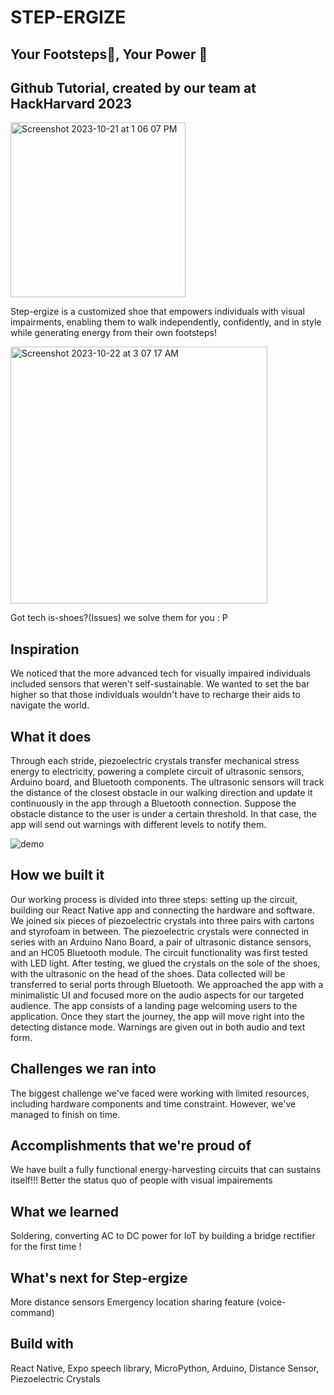 # STEP-ERGIZE
## Your Footsteps👟, Your Power 💫
## Github Tutorial, created by our team at HackHarvard 2023

<img width="280" alt="Screenshot 2023-10-21 at 1 06 07 PM" src="https://github.com/audgeviolin07/stepup/assets/69458308/81cc4751-c830-445c-8bb8-4c09135a666a">

Step-ergize is a customized shoe that empowers individuals with visual impairments, enabling them to walk independently, confidently, and in style while generating energy from their own footsteps!

<img width="411" alt="Screenshot 2023-10-22 at 3 07 17 AM" src="https://github.com/audgeviolin07/stepup/assets/123830780/95e8d535-3ca8-4d7b-8a03-9e7e44f8989a">

Got tech is-shoes?(Issues) we solve them for you : P

## Inspiration
We noticed that the more advanced tech for visually impaired individuals included sensors that weren't self-sustainable. We wanted to set the bar higher so that those individuals wouldn't have to recharge their aids to navigate the world. 

## What it does
Through each stride, piezoelectric crystals transfer mechanical stress energy to electricity, powering a complete circuit of ultrasonic sensors, Arduino board, and Bluetooth components. The ultrasonic sensors will track the distance of the closest obstacle in  our walking direction and update it continuously in the app through a Bluetooth connection. Suppose the obstacle distance to the user is under a certain threshold. In that case, the app will send out warnings with different levels to notify them.

![demo](https://github.com/audgeviolin07/step-ergize/assets/129197465/dc271611-0119-42b8-9fc2-8a171f8e1c4a)


## How we built it
Our working process is divided into three steps: setting up the circuit, building our React Native app and connecting the hardware and software. We joined six pieces of piezoelectric crystals into three pairs with cartons and styrofoam in between. The piezoelectric crystals were connected in series with an Arduino Nano Board, a pair of ultrasonic distance sensors, and an HC05 Bluetooth module. The circuit functionality was first tested with LED light. After testing, we glued the crystals on the sole of the shoes, with the ultrasonic on the head of the shoes. Data collected will be transferred to serial ports through Bluetooth. We approached the app with a minimalistic UI and focused more on the audio aspects for our targeted audience. The app consists of a landing page welcoming users to the application. Once they start the journey, the app will move right into the detecting distance mode. Warnings are given out in both audio and text form.

## Challenges we ran into
The biggest challenge we've faced were working with limited resources, including hardware components and time constraint. However, we've managed to finish on time.

## Accomplishments that we're proud of
We have built a fully functional energy-harvesting circuits that can sustains itself!!!
Better the status quo of people with visual impairements

## What we learned
Soldering, converting AC to DC power for IoT by building a bridge rectifier for the first time !

## What's next for Step-ergize
More distance sensors
Emergency location sharing feature (voice-command)

## Build with
React Native, Expo speech library, MicroPython, Arduino, Distance Sensor, Piezoelectric Crystals
